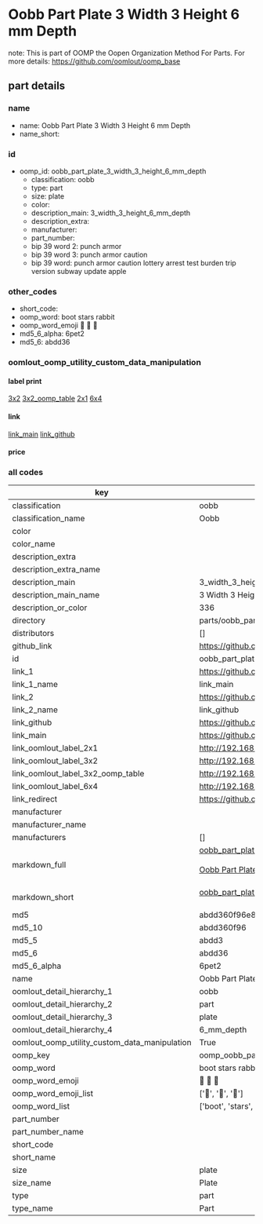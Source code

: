 # Oobb Part Plate 3 Width 3 Height 6 mm Depth  

note: This is part of OOMP the Oopen Organization Method For Parts. For more details: https://github.com/oomlout/oomp_base

##  part details
  







### name
* name: Oobb Part Plate 3 Width 3 Height 6 mm Depth
* name_short: 
### id
* oomp_id: oobb_part_plate_3_width_3_height_6_mm_depth
  * classification: oobb
  * type: part
  * size: plate
  * color: 
  * description_main: 3_width_3_height_6_mm_depth
  * description_extra: 
  * manufacturer: 
  * part_number: 
  * bip 39 word 2: punch armor
  * bip 39 word 3: punch armor caution
  * bip 39 word: punch armor caution lottery arrest test burden trip version subway update apple

### other_codes
* short_code: 
* oomp_word: boot stars rabbit
* oomp_word_emoji :boot: :stars: :rabbit:
* md5_6_alpha: 6pet2
* md5_6: abdd36






### oomlout_oomp_utility_custom_data_manipulation
#### label print
[3x2](http://192.168.1.245:1112/?label=oomp%206pet2)
[3x2_oomp_table](http://192.168.1.108:1112/?label=oomp%206pet2)
[2x1](http://192.168.1.242:1112/?label=oomp%206pet2)
[6x4](http://192.168.1.55:1112/?label=oomp%206pet2)    

#### link

[link_main](https://github.com/oomlout/oomlout_oomp_version_1_messy/tree/main/parts/oobb_part_plate_3_width_3_height_6_mm_depth) [link_github](https://github.com/oomlout/oomlout_oomp_version_1_messy/tree/main/parts/oobb_part_plate_3_width_3_height_6_mm_depth)                             

#### price







### all codes 
| key | value |  
| --- | --- |  
| classification | oobb |  
| classification_name | Oobb |  
| color |  |  
| color_name |  |  
| description_extra |  |  
| description_extra_name |  |  
| description_main | 3_width_3_height_6_mm_depth |  
| description_main_name | 3 Width 3 Height 6 mm Depth |  
| description_or_color | 336 |  
| directory | parts/oobb_part_plate_3_width_3_height_6_mm_depth |  
| distributors | [] |  
| github_link | https://github.com/oomlout/oomlout_oomp_part_src/tree/main/parts/oobb_part_plate_3_width_3_height_6_mm_depth |  
| id | oobb_part_plate_3_width_3_height_6_mm_depth |  
| link_1 | https://github.com/oomlout/oomlout_oomp_version_1_messy/tree/main/parts/oobb_part_plate_3_width_3_height_6_mm_depth |  
| link_1_name | link_main |  
| link_2 | https://github.com/oomlout/oomlout_oomp_version_1_messy/tree/main/parts/oobb_part_plate_3_width_3_height_6_mm_depth |  
| link_2_name | link_github |  
| link_github | https://github.com/oomlout/oomlout_oomp_version_1_messy/tree/main/parts/oobb_part_plate_3_width_3_height_6_mm_depth |  
| link_main | https://github.com/oomlout/oomlout_oomp_version_1_messy/tree/main/parts/oobb_part_plate_3_width_3_height_6_mm_depth |  
| link_oomlout_label_2x1 | http://192.168.1.242:1112/?label=oomp%206pet2 |  
| link_oomlout_label_3x2 | http://192.168.1.245:1112/?label=oomp%206pet2 |  
| link_oomlout_label_3x2_oomp_table | http://192.168.1.108:1112/?label=oomp%206pet2 |  
| link_oomlout_label_6x4 | http://192.168.1.55:1112/?label=oomp%206pet2 |  
| link_redirect | https://github.com/oomlout/oomlout_oomp_version_1_messy/tree/main/parts/oobb_part_plate_3_width_3_height_6_mm_depth |  
| manufacturer |  |  
| manufacturer_name |  |  
| manufacturers | [] |  
| markdown_full | [oobb_part_plate_3_width_3_height_6_mm_depth](none)<br>[](none)<br>[Oobb Part Plate 3 Width 3 Height 6 Mm Depth](none)<br><br> |  
| markdown_short | [oobb_part_plate_3_width_3_height_6_mm_depth](none)<br><br> |  
| md5 | abdd360f96e8c3d37e0638404942fd6e |  
| md5_10 | abdd360f96 |  
| md5_5 | abdd3 |  
| md5_6 | abdd36 |  
| md5_6_alpha | 6pet2 |  
| name | Oobb Part Plate 3 Width 3 Height 6 mm Depth |  
| oomlout_detail_hierarchy_1 | oobb |  
| oomlout_detail_hierarchy_2 | part |  
| oomlout_detail_hierarchy_3 | plate |  
| oomlout_detail_hierarchy_4 | 6_mm_depth |  
| oomlout_oomp_utility_custom_data_manipulation | True |  
| oomp_key | oomp_oobb_part_plate_3_width_3_height_6_mm_depth |  
| oomp_word | boot stars rabbit |  
| oomp_word_emoji | :boot: :stars: :rabbit: |  
| oomp_word_emoji_list | [':boot:', ':stars:', ':rabbit:'] |  
| oomp_word_list | ['boot', 'stars', 'rabbit'] |  
| part_number |  |  
| part_number_name |  |  
| short_code |  |  
| short_name |  |  
| size | plate |  
| size_name | Plate |  
| type | part |  
| type_name | Part |  
